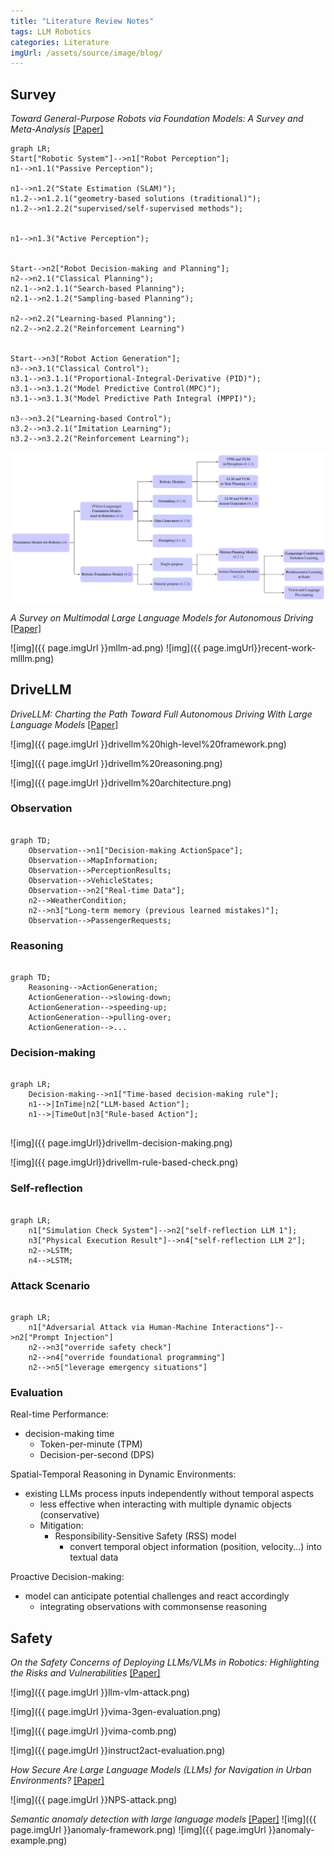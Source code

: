 ```yaml
---
title: "Literature Review Notes"
tags: LLM Robotics
categories: Literature
imgUrl: /assets/source/image/blog/
---
```



## Survey

_Toward General-Purpose Robots via Foundation Models: A Survey and Meta-Analysis_ [[Paper]](https://arxiv.org/pdf/2312.08782.pdf)

```mermaid
graph LR;
Start["Robotic System"]-->n1["Robot Perception"];
n1-->n1.1("Passive Perception");

n1-->n1.2("State Estimation (SLAM)");
n1.2-->n1.2.1("geometry-based solutions (traditional)");
n1.2-->n1.2.2("supervised/self-supervised methods");


n1-->n1.3("Active Perception");


Start-->n2["Robot Decision-making and Planning"];
n2-->n2.1("Classical Planning");
n2.1-->n2.1.1("Search-based Planning");
n2.1-->n2.1.2("Sampling-based Planning");

n2-->n2.2("Learning-based Planning");
n2.2-->n2.2.2("Reinforcement Learning")


Start-->n3["Robot Action Generation"];
n3-->n3.1("Classical Control");
n3.1-->n3.1.1("Proportional-Integral-Derivative (PID)");
n3.1-->n3.1.2("Model Predictive Control(MPC)");
n3.1-->n3.1.3("Model Predictive Path Integral (MPPI)");

n3-->n3.2("Learning-based Control");
n3.2-->n3.2.1("Imitation Learning");
n3.2-->n3.2.2("Reinforcement Learning");
```

![img](/assets/source/image/blog/foundation%20models%20for%20robotics.png)


_A Survey on Multimodal Large Language Models for Autonomous Driving_
[[Paper]](https://arxiv.org/abs/2311.12320)

![img]({{ page.imgUrl }}mllm-ad.png)
![img]({{ page.imgUrl}}recent-work-mlllm.png)

## DriveLLM

_DriveLLM: Charting the Path Toward Full Autonomous Driving With Large Language Models_ [[Paper]](https://ieeexplore.ieee.org/stamp/stamp.jsp?tp=&arnumber=10297415)


![img]({{ page.imgUrl }}drivellm%20high-level%20framework.png)

![img]({{ page.imgUrl }}drivellm%20reasoning.png)

![img]({{ page.imgUrl }}drivellm%20architecture.png)

### Observation
```mermaid

graph TD; 
    Observation-->n1["Decision-making ActionSpace"];
    Observation-->MapInformation;
    Observation-->PerceptionResults;
    Observation-->VehicleStates;
    Observation-->n2["Real-time Data"];
    n2-->WeatherCondition;
    n2-->n3["Long-term memory (previous learned mistakes)"];
    Observation-->PassengerRequests;
```

### Reasoning
```mermaid

graph TD;
    Reasoning-->ActionGeneration;
    ActionGeneration-->slowing-down;
    ActionGeneration-->speeding-up;
    ActionGeneration-->pulling-over;
    ActionGeneration-->...
```

### Decision-making

```mermaid

graph LR;
    Decision-making-->n1["Time-based decision-making rule"];
    n1-->|InTime|n2["LLM-based Action"];
    n1-->|TimeOut|n3["Rule-based Action"];
    
```
![img]({{ page.imgUrl}}drivellm-decision-making.png)

![img]({{ page.imgUrl}}drivellm-rule-based-check.png)

### Self-reflection

```mermaid

graph LR;
    n1["Simulation Check System"]-->n2["self-reflection LLM 1"];
    n3["Physical Execution Result"]-->n4["self-reflection LLM 2"];
    n2-->LSTM;
    n4-->LSTM;
```




### Attack Scenario
```mermaid

graph LR;
    n1["Adversarial Attack via Human-Machine Interactions"]-->n2["Prompt Injection"]
    n2-->n3["override safety check"]
    n2-->n4["override foundational programming"]
    n2-->n5["leverage emergency situations"]
```


### Evaluation

Real-time Performance:
- decision-making time
    - Token-per-minute (TPM)
    - Decision-per-second (DPS)

Spatial-Temporal Reasoning in Dynamic Environments:
- existing LLMs process inputs independently without temporal aspects
    - less effective when interacting with multiple dynamic objects (conservative)
    - Mitigation:
        - Responsibility-Sensitive Safety (RSS) model
            - convert temporal object information (position, velocity...) into textual data

Proactive Decision-making:
- model can anticipate potential challenges and react accordingly
    - integrating observations with commonsense reasoning


## Safety

_On the Safety Concerns of Deploying LLMs/VLMs in Robotics: Highlighting the Risks and Vulnerabilities_ [
[Paper]](https://arxiv.org/pdf/2402.10340.pdf)

![img]({{ page.imgUrl }}llm-vlm-attack.png)

![img]({{ page.imgUrl }}vima-3gen-evaluation.png)

![img]({{ page.imgUrl }}vima-comb.png)

![img]({{ page.imgUrl }}instruct2act-evaluation.png)


_How Secure Are Large Language Models (LLMs) for Navigation in Urban Environments?_ [[Paper]](https://arxiv.org/pdf/2402.09546.pdf)

![img]({{ page.imgUrl }}NPS-attack.png)

_Semantic anomaly detection with large language models_
[[Paper]](https://link.springer.com/content/pdf/10.1007/s10514-023-10132-6.pdf)
![img]({{ page.imgUrl }}anomaly-framework.png)
![img]({{ page.imgUrl }}anomaly-example.png)



